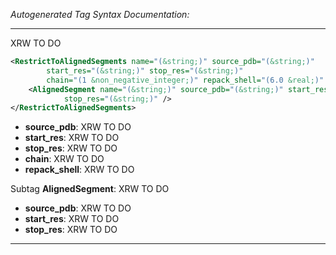 _Autogenerated Tag Syntax Documentation:_

---
XRW TO DO

```xml
<RestrictToAlignedSegments name="(&string;)" source_pdb="(&string;)"
        start_res="(&string;)" stop_res="(&string;)"
        chain="(1 &non_negative_integer;)" repack_shell="(6.0 &real;)" >
    <AlignedSegment name="(&string;)" source_pdb="(&string;)" start_res="(&string;)"
            stop_res="(&string;)" />
</RestrictToAlignedSegments>
```

-   **source_pdb**: XRW TO DO
-   **start_res**: XRW TO DO
-   **stop_res**: XRW TO DO
-   **chain**: XRW TO DO
-   **repack_shell**: XRW TO DO


Subtag **AlignedSegment**:   XRW TO DO

-   **source_pdb**: XRW TO DO
-   **start_res**: XRW TO DO
-   **stop_res**: XRW TO DO

---
